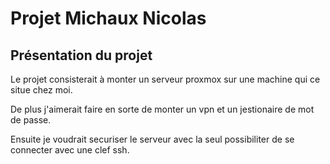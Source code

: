 # Projet Michaux Nicolas

## Présentation du projet

Le projet consisterait à monter un serveur proxmox sur une machine qui ce situe chez moi.

De plus j'aimerait faire en sorte de monter un vpn et un jestionaire de mot de passe.

Ensuite je voudrait securiser le serveur avec la seul possibiliter de se connecter avec une clef ssh.